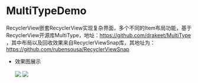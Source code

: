 # MultiTypeDemo

RecyclerView嵌套RecyclerView实现复杂界面，多个不同的Item布局功能，基于RecyclerView开源库MultiType，地址：https://github.com/drakeet/MultiType  ，其中布局以及回收效果来自RecyclerViewSnap库，其地址为：https://github.com/rubensousa/RecyclerViewSnap

* 效果图展示<br><br>
![](https://github.com/jweihao/MultiTypeDemo/blob/master/imgs/image1.png)
![](https://github.com/jweihao/MultiTypeDemo/blob/master/imgs/image2.png)
